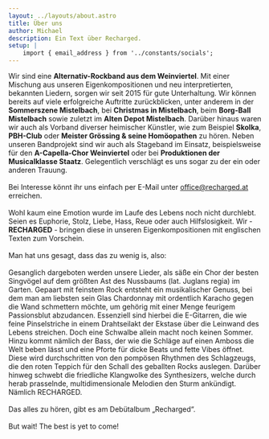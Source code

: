 ```yaml
---
layout: ../layouts/about.astro
title: Über uns
author: Michael
description: Ein Text über Recharged.
setup: |
    import { email_address } from '../constants/socials';
---
```


Wir sind eine **Alternativ-Rockband aus dem Weinviertel**. Mit einer Mischung aus unseren Eigenkompositionen und neu interpretierten, bekannten Liedern, sorgen wir seit 2015 für gute Unterhaltung. Wir können bereits auf viele erfolgreiche Auftritte zurückblicken, unter anderem in der **Sommerszene Mistelbach**, bei **Christmas in Mistelbach**, beim **Borg-Ball Mistelbach** sowie zuletzt im **Alten Depot Mistelbach**. Darüber hinaus waren wir auch als Vorband diverser heimischer Künstler, wie zum Beispiel **Skolka**, **PBH-Club** oder **Meister Grössing & seine Homöopathen** zu hören.
Neben unseren Bandprojekt sind wir auch als Stageband im Einsatz, beispielsweise für den **A-Capella-Chor Weinviertel** oder bei **Produktionen der Musicalklasse Staatz**. Gelegentlich verschlägt es uns sogar zu der ein oder anderen Trauung.
&nbsp;<br>
&nbsp;<br>
Bei Interesse könnt ihr uns einfach per E-Mail unter <a href="mailto: office@recharged.at">office@recharged.at</a> erreichen.
&nbsp;<br>
&nbsp;<br>
Wohl kaum eine Emotion wurde im Laufe des Lebens noch nicht durchlebt. Seien es Euphorie, Stolz, Liebe, Hass, Reue oder auch Hilfslosigkeit. Wir - **RECHARGED** - bringen diese in unseren Eigenkompositionen mit englischen Texten zum Vorschein. 
&nbsp;<br>
&nbsp;<br>
Man hat uns gesagt, dass das zu wenig is, also:
&nbsp;<br>
&nbsp;<br>
Gesanglich dargeboten werden unsere Lieder, als säße ein Chor der besten Singvögel auf dem größten Ast des Nussbaums (lat. Juglans regia) im Garten. Gepaart mit feinstem Rock entsteht ein musikalischer Genuss, bei dem man am liebsten sein Glas Chardonnay mit ordentlich Karacho gegen die Wand schmettern möchte, um gehörig mit einer Menge feurigem Passionsblut abzudancen. Essenziell sind hierbei die E-Gitarren, die wie feine Pinselstriche in einem Drahtseilakt der Ekstase über die Leinwand des Lebens streichen. Doch eine Schwalbe allein macht noch keinen Sommer. Hinzu kommt nämlich der Bass, der wie die Schläge auf einen Amboss die Welt beben lässt und eine Pforte für dicke Beats und fette Vibes öffnet. Diese wird durchschritten von den pompösen Rhythmen des Schlagzeugs, die den roten Teppich für den Schall des geballten Rocks auslegen. Darüber hinweg schwebt die friedliche Klangwolke des Synthesizers, welche durch herab prasselnde, multidimensionale Melodien den Sturm ankündigt. Nämlich RECHARGED. 
&nbsp;<br>
&nbsp;<br>
Das alles zu hören, gibt es am Debütalbum „Recharged“.
&nbsp;<br>
&nbsp;<br>
But wait! The best is yet to come!